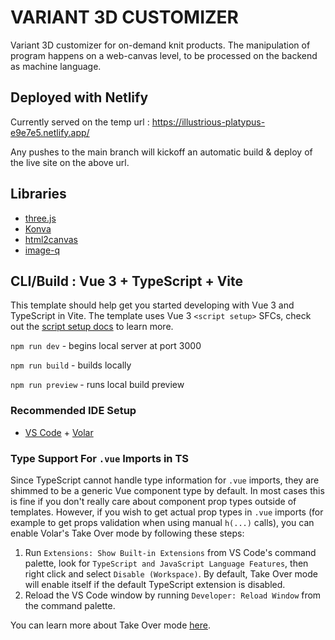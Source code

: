 # VARIANT 3D CUSTOMIZER
Variant 3D customizer for on-demand knit products. The manipulation of program happens on a web-canvas level, to be processed on the backend as machine language.

## Deployed with Netlify
Currently served on the temp url : https://illustrious-platypus-e9e7e5.netlify.app/

Any pushes to the main branch will kickoff an automatic build & deploy of the live site on the above url.

## Libraries

- [three.js](https://threejs.org/)
- [Konva](https://konvajs.org/)
- [html2canvas](https://html2canvas.hertzen.com/)
- [image-q](https://github.com/ibezkrovnyi/image-quantization)

## CLI/Build : Vue 3 + TypeScript + Vite

This template should help get you started developing with Vue 3 and TypeScript in Vite. The template uses Vue 3 `<script setup>` SFCs, check out the [script setup docs](https://v3.vuejs.org/api/sfc-script-setup.html#sfc-script-setup) to learn more.

`npm run dev`     - begins local server at port 3000

`npm run build`   - builds locally

`npm run preview` - runs local build preview

### Recommended IDE Setup

- [VS Code](https://code.visualstudio.com/) + [Volar](https://marketplace.visualstudio.com/items?itemName=Vue.volar)

### Type Support For `.vue` Imports in TS

Since TypeScript cannot handle type information for `.vue` imports, they are shimmed to be a generic Vue component type by default. In most cases this is fine if you don't really care about component prop types outside of templates. However, if you wish to get actual prop types in `.vue` imports (for example to get props validation when using manual `h(...)` calls), you can enable Volar's Take Over mode by following these steps:

1. Run `Extensions: Show Built-in Extensions` from VS Code's command palette, look for `TypeScript and JavaScript Language Features`, then right click and select `Disable (Workspace)`. By default, Take Over mode will enable itself if the default TypeScript extension is disabled.
2. Reload the VS Code window by running `Developer: Reload Window` from the command palette.

You can learn more about Take Over mode [here](https://github.com/johnsoncodehk/volar/discussions/471).
